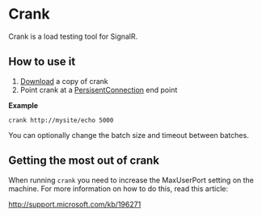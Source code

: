 # Crank
Crank is a load testing tool for SignalR.

## How to use it
1. [Download](https://github.com/SignalR/crank/downloads) a copy of crank
2. Point crank at a [PersisentConnection](https://github.com/SignalR/SignalR/wiki/PersistentConnection) end point

**Example**

    crank http://mysite/echo 5000
    
You can optionally change the batch size and timeout between batches.

## Getting the most out of crank
When running `crank` you need to increase the MaxUserPort setting on the machine. For more 
information on how to do this, read this article:

http://support.microsoft.com/kb/196271
